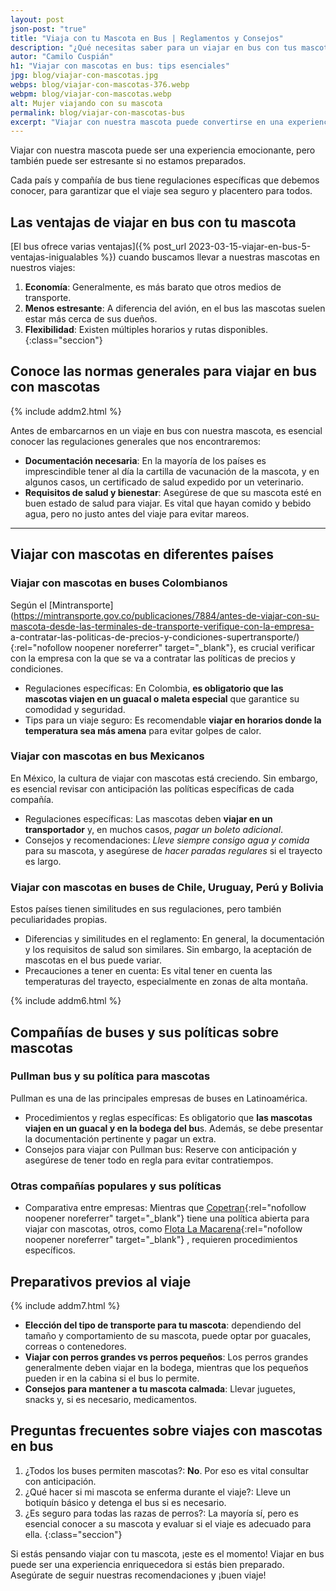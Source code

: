 ```yaml
---
layout: post
json-post: "true"
title: "Viaja con tu Mascota en Bus | Reglamentos y Consejos"
description: "¿Qué necesitas saber para un viajar en bus con tus mascotas? • regulaciones • consejos • preparativos ¡Entérate y disfruta de un trayecto sin inconvenientes!"
autor: "Camilo Cuspián"
h1: "Viajar con mascotas en bus: tips esenciales"
jpg: blog/viajar-con-mascotas.jpg
webps: blog/viajar-con-mascotas-376.webp
webpm: blog/viajar-con-mascotas.webp
alt: Mujer viajando con su mascota
permalink: blog/viajar-con-mascotas-bus
excerpt: "Viajar con nuestra mascota puede convertirse en una experiencia memorable, pero también en un reto si no estamos bien preparados."
---
```

Viajar con nuestra mascota puede ser una experiencia emocionante, pero también puede ser estresante si no estamos preparados.

Cada país y compañía de bus tiene regulaciones específicas que debemos conocer, para garantizar que el viaje sea seguro y placentero para todos.

## Las ventajas de viajar en bus con tu mascota

[El bus ofrece varias ventajas]({% post_url 2023-03-15-viajar-en-bus-5-ventajas-inigualables %}) cuando buscamos llevar a nuestras mascotas en nuestros viajes:

1. **Economía**: Generalmente, es más barato que otros medios de transporte.
2. **Menos estresante**: A diferencia del avión, en el bus las mascotas suelen estar más cerca de sus dueños.
3. **Flexibilidad**: Existen múltiples horarios y rutas disponibles.
{:class="seccion"}

## Conoce las normas generales para viajar en bus con mascotas

{% include addm2.html %}

Antes de embarcarnos en un viaje en bus con nuestra mascota, es esencial conocer las regulaciones generales que nos encontraremos:

* **Documentación necesaria**: En la mayoría de los países es imprescindible tener al día la cartilla de vacunación de la mascota, y en algunos casos, un certificado de salud expedido por un veterinario.
* **Requisitos de salud y bienestar**: Asegúrese de que su mascota esté en buen estado de salud para viajar. Es vital que hayan comido y bebido agua, pero no justo antes del viaje para evitar mareos.

----

## Viajar con mascotas en diferentes países

### Viajar con mascotas en buses Colombianos

Según el [Mintransporte](https://mintransporte.gov.co/publicaciones/7884/antes-de-viajar-con-su-mascota-desde-las-terminales-de-transporte-verifique-con-la-empresa- a-contratar-las-politicas-de-precios-y-condiciones-supertransporte/){:rel="nofollow noopener noreferrer" target="_blank"}, es crucial verificar con la empresa con la que se va a contratar las políticas de precios y condiciones.

* Regulaciones específicas: En Colombia, **es obligatorio que las mascotas viajen en un guacal o maleta especial** que garantice su comodidad y seguridad.
* Tips para un viaje seguro: Es recomendable **viajar en horarios donde la temperatura sea más amena** para evitar golpes de calor.

### Viajar con mascotas en bus Mexicanos

En México, la cultura de viajar con mascotas está creciendo. Sin embargo, es esencial revisar con anticipación las políticas específicas de cada compañía.

* Regulaciones específicas: Las mascotas deben **viajar en un transportador** y, en muchos casos, *pagar un boleto adicional*.
* Consejos y recomendaciones: *Lleve siempre consigo agua y comida* para su mascota, y asegúrese de *hacer paradas regulares* si el trayecto es largo.

### Viajar con mascotas en buses de Chile, Uruguay, Perú y Bolivia

Estos países tienen similitudes en sus regulaciones, pero también peculiaridades propias.

* Diferencias y similitudes en el reglamento: En general, la documentación y los requisitos de salud son similares. Sin embargo, la aceptación de mascotas en el bus puede variar.
* Precauciones a tener en cuenta: Es vital tener en cuenta las temperaturas del trayecto, especialmente en zonas de alta montaña.

{% include addm6.html %}

## Compañías de buses y sus políticas sobre mascotas

### Pullman bus y su política para mascotas

Pullman es una de las principales empresas de buses en Latinoamérica.

* Procedimientos y reglas específicas: Es obligatorio que **las mascotas viajen en un guacal y en la bodega del bu**s. Además, se debe presentar la documentación pertinente y pagar un extra.
* Consejos para viajar con Pullman bus: Reserve con anticipación y asegúrese de tener todo en regla para evitar contratiempos.

### Otras compañías populares y sus políticas

* Comparativa entre empresas: Mientras que [Copetran](https://www.copetran.com/viaja-con-tus-mascotas/){:rel="nofollow noopener noreferrer" target="_blank"} tiene una política abierta para viajar con mascotas, otros, como [Flota La Macarena](https://www.flotalamacarena.com/flotas-politica/politica-de-mascotas/){:rel="nofollow noopener noreferrer" target="_blank"} , requieren procedimientos específicos.

## Preparativos previos al viaje

{% include addm7.html %}

* **Elección del tipo de transporte para tu mascota**: dependiendo del tamaño y comportamiento de su mascota, puede optar por guacales, correas o contenedores.
* **Viajar con perros grandes vs perros pequeños**: Los perros grandes generalmente deben viajar en la bodega, mientras que los pequeños pueden ir en la cabina si el bus lo permite.
* **Consejos para mantener a tu mascota calmada**: Llevar juguetes, snacks y, si es necesario, medicamentos.

## Preguntas frecuentes sobre viajes con mascotas en bus

1. ¿Todos los buses permiten mascotas?: **No**. Por eso es vital consultar con anticipación.
2. ¿Qué hacer si mi mascota se enferma durante el viaje?: Lleve un botiquín básico y detenga el bus si es necesario.
3. ¿Es seguro para todas las razas de perros?: La mayoría sí, pero es esencial conocer a su mascota y evaluar si el viaje es adecuado para ella.
{:class="seccion"}

Si estás pensando viajar con tu mascota, ¡este es el momento! Viajar en bus puede ser una experiencia enriquecedora si estás bien preparado. Asegúrate de seguir nuestras recomendaciones y ¡buen viaje!
